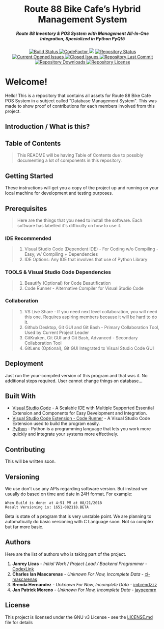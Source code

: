<h1 align="center">Route 88 Bike Cafe’s Hybrid Management System</h1>
<h5 align="center">Route 88 Inventory & POS System with Management All-In-One Integration, Specialized in Python PyQt5</h5>

<div align="center" markdown="10">
  <a href="https://travis-ci.com/CodexLink/Route88_HybridSystem">
    <img src="https://badgen.net/travis/CodexLink/Route88_HybridSystem" alt="Build Status">
  </a>
<a href="https://www.codefactor.io/repository/github/codexlink/dmbs_route88_possystem">
    <img src="https://www.codefactor.io/repository/github/codexlink/dmbs_route88_possystem/badge" alt="CodeFactor" />
</a>
<a href="https://www.codacy.com/app/CodexLink/Route88_HybridSystem?utm_source=github.com&amp;utm_medium=referral&amp;utm_content=CodexLink/Route88_HybridSystem&amp;utm_campaign=Badge_Grade"><img src="https://api.codacy.com/project/badge/Grade/78fb2db215e1473e9bc4f4c0dfaa896f"/></a>
  <a href="https://github.com/CodexLink/Route88_HybridSystem">
    <img src="https://badgen.net/github/status/CodexLink/Route88_HybridSystem" alt="Repository Status">
  </a>
  <a href="https://github.com/CodexLink/Route88_HybridSystem">
    <img src="https://badgen.net/github/open-issues/CodexLink/Route88_HybridSystem" alt="Current Opened Issues">
  </a>
  <a href="https://github.com/CodexLink/Route88_HybridSystem">
    <img src="https://badgen.net/github/closed-issues/CodexLink/Route88_HybridSystem" alt="Closed Issues">
  </a>
  <a href="https://github.com/CodexLink/Route88_HybridSystem">
    <img src="https://badgen.net/github/last-commit/CodexLink/Route88_HybridSystem" alt="Repository Last Commit">
  </a>
  <a href="https://github.com/CodexLink/Route88_HybridSystem">
    <img src="https://badgen.net/github/assets-dl/CodexLink/Route88_HybridSystem" alt="Repository Downloads">
  </a>
  <a href="https://github.com/CodexLink/Route88_HybridSystem">
    <img src="https://badgen.net/github/license/CodexLink/Route88_HybridSystem" alt="Repository License">
  </a>
</div>


# Welcome!
Hello! This is a repository that contains all assets for Route 88 Bike Cafe POS System in a subject called "Database Management System". This was made to show proof of contributions for each members involved from this project.

## Introduction / What is this?

## Table of Contents

> This README will be having Table of Contents due to possibly documenting a lot of components in this repository.


## Getting Started

These instructions will get you a copy of the project up and running on your local machine for development and testing purposes. 

## Prerequisites

> Here are the things that you need to install the software. Each software has labelled it's difficulty on how to use it.


### IDE Recommended
 > 1. Visual Studio Code (Dependent IDE) - For Coding w/o Compiling - Easy, w/ Compiling + Dependencies
 >2. IDE Options: Any IDE that involves that use of Python Library

### TOOLS & Visual Studio Code Dependencies
> 1. Beautify (Optional) for Code Beautification
> 2. Code Runner - Alternative Compiler for Visual Studio Code

### Collaboration
> 1. VS Live Share - If you need next level collaboration, you will need this one. Requires aspiring members because it will be hard to do it.
> 2. Github Desktop, Git GUI and Git Bash - Primary Collaboration Tool, Used by Current Project Leader
> 3. GitKraken, Git GUI and Git Bash, Advanced - Secondary Collaboration Tool
> 4. GitLens (Optional), Git GUI Integrated to Visual Studio Code GUI


## Deployment

Just run the your-compiled version of this program and that was it. No additional steps required. User cannot change things on database...

## Built With

* [Visual Studio Code](https://code.visualstudio.com/) - A Scalable IDE with
Multiple Supported Essential Extension and Components for Easy Development and Integration.
* [Visual Studio Code Extension - Code Runner](https://github.com/formulahendry/vscode-code-runner) - A Visual Studio Code Extension used to build the program easily.
* [Python](https://python.org) - Python is a programming language that lets you work more quickly and integrate your systems more effectively.
## Contributing

This will be written soon.

## Versioning

We use don't use any APIs regarding software version. But instead we usually do based on time and date in 24H format. For example:
```
When Build is done: at 4:51 PM at 08/21/2018
Result Versioning is: 1651-082118.BETA
```
Beta is state of a program that is very unstable point.
We are planning to automatically do basic versioning with C Language soon. Not so complex but far more basic.

## Authors

Here are the list of authors who is taking part of the project.

1. **Janrey Licas** - *Initial Work / Project Lead / Backend Programmer* - [CodexLink](https://github.com/CodexLink)
1. **Charles Ian Mascarenas** - *Unknown For Now, Incomplete Data* - [ci-mascarenas](https://github.com/ci-mascarenas)
3. **Brenda Hernandez**  - *Unknown For Now, Incomplete Data* - [imbrendzzz](https://github.com/imbrendzzz)
4. **Jan Patrick Moreno** - *Unknown For Now, Incomplete Data* - [jaypeemrn](https://github.com/jaypeemrn)

## License

This project is licensed under the GNU v3 License - see the [LICENSE.md](https://github.com/CodexLink/Route88_HybridSystem/blob/master/LICENSE) file for details


